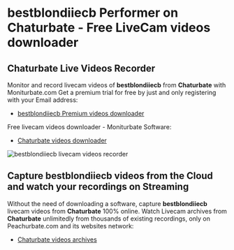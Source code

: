 # bestblondiiecb Performer on Chaturbate - Free LiveCam videos downloader

## Chaturbate Live Videos Recorder

Monitor and record livecam videos of **bestblondiiecb** from **Chaturbate** with Moniturbate.com
Get a premium trial for free by just and only registering with your Email address:
* [bestblondiiecb Premium videos downloader](https://moniturbate.com/request-demo-licence-key.html)

Free livecam videos downloader - Moniturbate Software:
* [Chaturbate videos downloader](https://moniturbate.com/moniturbate-download-software.html)

![bestblondiiecb livecam videos recorder](https://peachurnet.com/templates/moniturbate-software.png)


## Capture bestblondiiecb videos from the Cloud and watch your recordings on Streaming

Without the need of downloading a software, capture **bestblondiiecb** livecam videos from **Chaturbate** 100% online.
Watch Livecam archives from **Chaturbate** unlimitedly from thousands of existing recordings, only on Peachurbate.com and its websites network:
* [Chaturbate videos archives](https://peachurnet.com/)